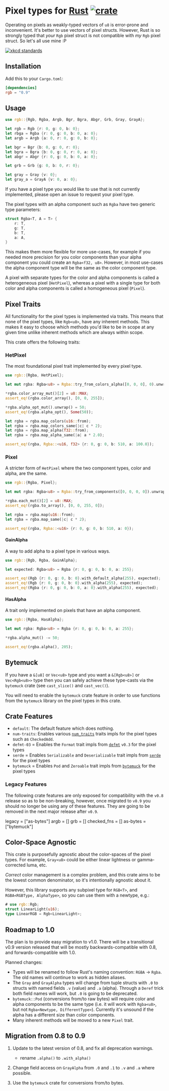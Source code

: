 # Pixel types for [Rust](https://www.rust-lang.org) [![crate](https://img.shields.io/crates/v/rgb.svg)](https://lib.rs/crates/rgb)

Operating on pixels as weakly-typed vectors of `u8` is error-prone and inconvenient. It's better to use vectors of pixel structs. However, Rust is so strongly typed that _your_ `Rgb` pixel struct is not compatible with _my_ `Rgb` pixel struct. So let's all use mine :P

[![xkcd standards](https://imgs.xkcd.com/comics/standards.png)](https://xkcd.com/927/)

## Installation

Add this to your `Cargo.toml`:

```toml
[dependencies]
rgb = "0.9"
```

## Usage

```rust
use rgb::{Rgb, Rgba, Argb, Bgr, Bgra, Abgr, Grb, Gray, GrayA};

let rgb = Rgb {r: 0, g: 0, b: 0};
let rbga = Rgba {r: 0, g: 0, b: 0, a: 0};
let argb = Argb {a: 0, r: 0, g: 0, b: 0};

let bgr = Bgr {b: 0, g: 0, r: 0};
let bgra = Bgra {b: 0, g: 0, r: 0, a: 0};
let abgr = Abgr {r: 0, g: 0, b: 0, a: 0};

let grb = Grb {g: 0, b: 0, r: 0};

let gray = Gray {v: 0};
let gray_a = GrayA {v: 0, a: 0};
```

If you have a pixel type you would like to use that is not currently
implemented, please open an issue to request your pixel type.

The pixel types with an alpha component such as `Rgba` have two
generic type parameters:

```rust
struct Rgba<T, A = T> {
    r: T,
    g: T,
    b: T,
    a: A,
}
```

This makes them more flexible for more use-cases, for example if you
needed more precision for you color components than your alpha
component you could create an `Rgba<f32, u8>`. However, in most
use-cases the alpha component type will be the same as the color
component type.

A pixel with separate types for the color and alpha
components is called a heterogeneous pixel (`HetPixel`), whereas a pixel with a
single type for both color and alpha components is called a
homogeneous pixel (`Pixel`).

## Pixel Traits

All functionality for the pixel types is implemented via traits. This
means that none of the pixel types, like `Rgb<u8>`, have any inherent
methods. This makes it easy to choose which methods you'd like to be
in scope at any given time unlike inherent methods which are always
within scope.

This crate offers the following traits:

### HetPixel

The most foundational pixel trait implemented by every pixel type.

```rust
use rgb::{Rgba, HetPixel};

let mut rgba: Rgba<u8> = Rgba::try_from_colors_alpha([0, 0, 0], 0).unwrap();

*rgba.color_array_mut()[2] = u8::MAX;
assert_eq!(rgba.color_array(), [0, 0, 255]);

*rgba.alpha_opt_mut().unwrap() = 50;
assert_eq!(rgba.alpha_opt(), Some(50));

let rgba = rgba.map_colors(u16::from);
let rgba = rgba.map_colors_same(|c| c * 2);
let rgba = rgba.map_alpha(f32::from);
let rgba = rgba.map_alpha_same(|a| a * 2.0);

assert_eq!(rgba, Rgba::<u16, f32> {r: 0, g: 0, b: 510, a: 100.0});
```

### Pixel

A stricter form of `HetPixel` where the two component types, color and
alpha, are the same.

```rust
use rgb::{Rgba, Pixel};

let mut rgba: Rgba<u8> = Rgba::try_from_components([0, 0, 0, 0]).unwrap();

*rgba.each_mut()[2] = u8::MAX;
assert_eq!(rgba.to_array(), [0, 0, 255, 0]);

let rgba = rgba.map(u16::from);
let rgba = rgba.map_same(|c| c * 2);

assert_eq!(rgba, Rgba::<u16> {r: 0, g: 0, b: 510, a: 0});
```

#### GainAlpha

A way to add alpha to a pixel type in various ways.

```rust
use rgb::{Rgb, Rgba, GainAlpha};

let expected: Rgba<u8> = Rgba {r: 0, g: 0, b: 0, a: 255};

assert_eq!(Rgb {r: 0, g: 0, b: 0}.with_default_alpha(255), expected);
assert_eq!(Rgb {r: 0, g: 0, b: 0}.with_alpha(255), expected);
assert_eq!(Rgba {r: 0, g: 0, b: 0, a: 0}.with_alpha(255), expected);
```

#### HasAlpha

A trait only implemented on pixels that have an alpha
component.

```rust
use rgb::{Rgba, HasAlpha};

let mut rgba: Rgba<u8> = Rgba {r: 0, g: 0, b: 0, a: 255};

*rgba.alpha_mut() -= 50;

assert_eq!(rgba.alpha(), 205);
```

## Bytemuck

If you have a `&[u8]` or `Vec<u8>` type and you want a `&[Rgb<u8>]` or
`Vec<Rgb<u8>>` type then you can safely achieve these type-casts via
the `bytemuck` crate (see `cast_slice()` and `cast_vec()`).

You will need to enable the `bytemuck` crate feature in order to use
functions from the `bytemuck` library on the pixel types in this
crate.

## Crate Features

- `default`: The default feature which does nothing.
- `num-traits`: Enables various
  [`num_traits`](https://docs.rs/num-traits) traits impls for the
  pixel types such as `CheckedAdd`.
- `defmt-03` = Enables the `Format` trait impls from
  [`defmt`](https://docs.rs/defmt) `v0.3` for the pixel types
- `serde` = Enables `Serializable` and `Deserializable` trait impls
  from [`serde`](https://docs.rs/serde) for the pixel types
- `bytemuck` = Enables `Pod` and `Zeroable` trait impls from
  [`bytemuck`](https://docs.rs/serde) for the pixel types

### Legacy Features

The following crate features are only exposed for compatibility with
the `v0.8` release so as to be non-breaking, however, once migrated to
`v0.9` you should no longer be using any of these features. They are
going to be removed in the next major release after `v0.9`.

legacy = ["as-bytes"]
argb = []
grb = []
checked_fns = []
as-bytes = ["bytemuck"]


## Color-Space Agnostic

This crate is purposefully agnostic about the color-spaces of the
pixel types. For example, `Gray<u8>` could be either linear lightness or
gamma-corrected luma, etc.

*Correct* color management is a complex problem, and this crate aims to be the lowest common denominator, so it's intentionally agnostic about it.

However, this library supports any subpixel type for `RGB<T>`, and `RGBA<RGBType, AlphaType>`, so you can use them with a newtype, e.g.:

```rust
# use rgb::Rgb;
struct LinearLight(u16);
type LinearRGB = Rgb<LinearLight>;
```

## Roadmap to 1.0

The plan is to provide easy migration to v1.0. There will be a transitional v0.9 version released that will be mostly backwards-compatible with 0.8, and forwards-compatible with 1.0.

Planned changes:

 * Types will be renamed to follow Rust's naming convention: `RGBA` → `Rgba`. The old names will continue to work as hidden aliases.
 * The `Gray` and `GrayAlpha` types will change from tuple structs with `.0` to structs with named fields `.v` (value) and `.a` (alpha). Through a `Deref` trick both field names will work, but `.0` is going to be deprecated.
 * `bytemuck::Pod` (conversions from/to raw bytes) will require color and alpha components to be the same type (i.e. it will work with `Rgba<u8>`, but not `Rgba<Newtype, DifferentType>`). Currently it's unsound if the alpha has a different size than color components.
 * Many inherent methods will be moved to a new `Pixel` trait.

## Migration from 0.8 to 0.9

1. Update to the latest version of 0.8, and fix all deprecation warnings.

   - rename `.alpha()` to `.with_alpha()`

2. Change field access on `GrayAlpha` from `.0` and `.1` to `.v` and `.a` where possible.
3. Use the `bytemuck` crate for conversions from/to bytes.
